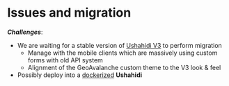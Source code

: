 # Issues and migration

__*Challenges*__:

* We are waiting for a stable version of [Ushahidi V3](http://v3.ushahidi.com) to perform migration
    * Manage with the mobile clients which are massively using custom forms with old API system
    * Alignment of the GeoAvalanche custom theme to the V3 look & feel
* Possibly deploy into a [dockerized](https://www.docker.com) __Ushahidi__
